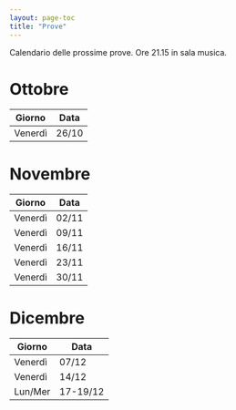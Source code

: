 ```yaml
---
layout: page-toc
title: "Prove"
---
```


Calendario delle prossime prove. Ore 21.15 in sala musica.

# Ottobre

| Giorno | Data |
|--------|------|
| Venerdì | 26/10 |

# Novembre

| Giorno | Data |
|---------|-------|
| Venerdì | 02/11 |
| Venerdì | 09/11 |
| Venerdì | 16/11 |
| Venerdì | 23/11 |
| Venerdì | 30/11 |

# Dicembre

| Giorno | Data |
|---------|-------|
| Venerdì | 07/12 |
| Venerdì | 14/12 |
| Lun/Mer | 17-19/12 |

